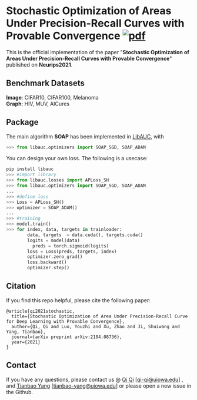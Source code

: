 # Stochastic Optimization of Areas Under Precision-Recall Curves with Provable Convergence [![pdf](https://img.shields.io/badge/Arxiv-pdf-orange.svg?style=flat)](https://arxiv.org/pdf/2104.08736.pdf)

This is the official implementation of the paper "**Stochastic Optimization of Areas Under Precision-Recall Curves with Provable Convergence**" published on **Neurips2021**. 


Benchmark Datasets
---------
**Image**: CIFAR10, CIFAR100, Melanoma \
**Graph**: HIV, MUV, AICures

Package
----------
The main algorithm **SOAP** has been implemented in [LibAUC](https://github.com/Optimization-AI/LibAUC/), with 
```python
>>> from libauc.optimizers import SOAP_SGD, SOAP_ADAM
```
You can design your own loss. The following is a usecase:
```python
pip install libauc
>>> #import library
>>> from libauc.losses import APLoss_SH
>>> from libauc.optimizers import SOAP_SGD, SOAP_ADAM
...
>>> #define loss
>>> Loss = APLoss_SH()
>>> optimizer = SOAP_ADAM()
...
>>> #training
>>> model.train()
>>> for index, data, targets in trainloader:
        data, targets  = data.cuda(), targets.cuda()
        logits = model(data)
	      preds = torch.sigmoid(logits)
        loss = Loss(preds, targets, index)
        optimizer.zero_grad()
        loss.backward()
        optimizer.step()
```




Citation
---------
If you find this repo helpful, please cite the following paper:
```
@article{qi2021stochastic,
  title={Stochastic Optimization of Area Under Precision-Recall Curve for Deep Learning with Provable Convergence},
  author={Qi, Qi and Luo, Youzhi and Xu, Zhao and Ji, Shuiwang and Yang, Tianbao},
  journal={arXiv preprint arXiv:2104.08736},
  year={2021}
}
```

Contact
----------
If you have any questions, please contact us @ [Qi Qi](https://qiqi-helloworld.github.io/) [qi-qi@uiowa.edu] , and [Tianbao Yang](https://homepage.cs.uiowa.edu/~tyng/) [tianbao-yang@uiowa.edu] or please open a new issue in the Github. 
